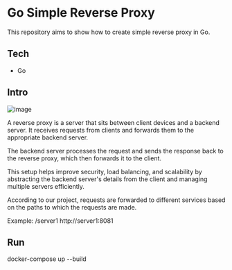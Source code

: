 # Go Simple Reverse Proxy

This repository aims to show how to create simple reverse proxy in Go.

## Tech

- Go

## Intro

![image](https://github.com/user-attachments/assets/a20bc186-485a-46df-b7c0-6e200dfe33ce)


A reverse proxy is a server that sits between client devices and a backend server. It receives requests from clients and forwards them to the appropriate backend server. 

The backend server processes the request and sends the response back to the reverse proxy, which then forwards it to the client. 

This setup helps improve security, load balancing, and scalability by abstracting the backend server's details from the client and managing multiple servers efficiently.

According to our project, requests are forwarded to different services based on the paths to which the requests are made.

Example: /server1 http://server1:8081

## Run

docker-compose up --build
